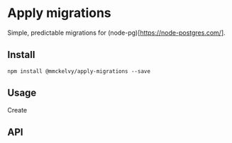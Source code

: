 # Apply migrations
Simple, predictable migrations for (node-pg)[https://node-postgres.com/].

## Install
```
npm install @mmckelvy/apply-migrations --save
```

## Usage
Create


## API

